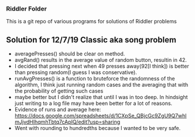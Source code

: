 
### Riddler Folder
This is a git repo of various programs for solutions of Riddler problems


## Solution for 12/7/19 Classic aka song problem
* averagePresses() should be clear on method.
* avgRand() results in the average value of random button, resultin in 42.
* I decided that pressing next when 49 presses away(92[I think]) is better than pressing random(I guess I was conservative).
* runAvgPresses() is a function to bruteforce the randomness of the algorithm, I think just running random cases and the averaging that with the probability of getting such cases
* maybe better but I didn't realize that until I was in too deep. In hindsight just writing to a log file may have been better for a lot of reasons.
* Evidence of runs and average here: https://docs.google.com/spreadsheets/d/1CXpSe_QBjcGc9ZgU9Q7whlmJjvdHIhqmhTbtq7cApIQ/edit?usp=sharing
* Went with rounding to hundredths because I wanted to be very safe.
